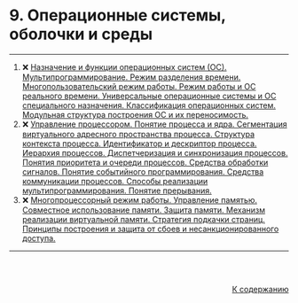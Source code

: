#

<div id="readme-top">
  <h1>9. Операционные системы, оболочки и среды</h1>
</div>

<hr/>
<ol>
  <li>❌ <a href="#1"> Назначение и функции операционных систем (ОС). Мультипрограммирование. Режим разделения времени. Многопользовательский режим работы. Режим работы и ОС реального времени. Универсальные операционные системы и ОС специального назначения. Классификация операционных систем. Модульная структура построения ОС и их переносимость. </a></li>
  <li>❌ <a href="#2"> Управление процессором. Понятие процесса и ядра. Сегментация виртуального адресного пространства процесса. Структура контекста процесса. Идентификатор и дескриптор процесса. Иерархия процессов. Диспетчеризация и синхронизация процессов. Понятия приоритета и очереди процессов. Средства обработки сигналов. Понятие событийного программирования. Средства коммуникации процессов. Способы реализации мультипрограммирования. Понятие прерывания. </a></li>
  <li>❌ <a href="#3"> Многопроцессорный режим работы. Управление памятью. Совместное использование памяти. Защита памяти. Механизм реализации виртуальной памяти. Стратегия подкачки страниц. Принципы построения и защита от сбоев и несанкционированного доступа. </a></li>
</ol>
<hr/>
<br />

##

<p align="right"><a href="#readme-top">К содержанию</a></p>
